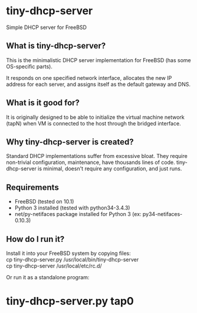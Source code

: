 # tiny-dhcp-server
Simple DHCP server for FreeBSD

## What is tiny-dhcp-server?
This is the minimalistic DHCP server implementation for FreeBSD (has some OS-specific parts).

It responds on one specified network interface, allocates the new IP address for each server, and assigns itself as the default gateway and DNS.

## What is it good for?
It is originally designed to be able to initialize the virtual machine network (tapN) when VM is connected to the host through the bridged interface.

## Why tiny-dhcp-server is created?
Standard DHCP implementations suffer from excessive bloat. They require non-trivial configuration, maintenance, have thousands lines of code. tiny-dhcp-server is minimal, doesn't require any configuration, and just runs.

## Requirements
* FreeBSD (tested on 10.1)
* Python 3 installed (tested with python34-3.4.3)
* net/py-netifaces package installed for Python 3 (ex: py34-netifaces-0.10.3)

## How do I run it?
Install it into your FreeBSD system by copying files:<br />
cp tiny-dhcp-server.py /usr/local/bin/tiny-dhcp-server<br />
cp tiny-dhcp-server /usr/local/etc/rc.d/<br />

Or run it as a standalone program:<br />
# tiny-dhcp-server.py tap0
